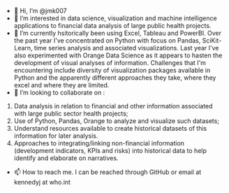 - 👋 Hi, I’m @jmk007
- 👀 I’m interested in data science, visualization and machine intelligence applications to financial data analysis of large public health projects.
- 🌱 I’m currently hsitorically been using Excel, Tableau and PowerBI. Over the past year I've concentrated on Python with focus on Pandas, SciKit-Learn, time series analysis and
associated visualizations. Last year I've also experimented with Orange Data Science as it appears to hasten the development of visual analyses of information.
Challenges that I'm encountering include diversity of visualization packages available in Python and the apparently different approaches they take, where 
they excel and where they are limited.
- 💞️ I’m looking to collaborate on :
1. Data analysis in relation to financial and other information associated with large public sector health projects;
1. Use of Python, Pandas, Orange to analyze and visualize such datasets;
1. Understand resources available to create historical datasets of this information for later analysis.
1. Approaches to integrating/linking non-financial information (development indicators, KPIs and risks) into historical data to help identify and elaborate on narratives.
- 📫 How to reach me. I can be reached through GitHub or email at kennedyj at who.int

<!---
jmk007/jmk007 is a ✨ special ✨ repository because its `README.md` (this file) appears on your GitHub profile.
You can click the Preview link to take a look at your changes.
--->
